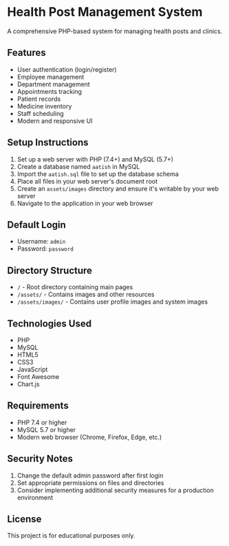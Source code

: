 
# Health Post Management System

A comprehensive PHP-based system for managing health posts and clinics.

## Features

- User authentication (login/register)
- Employee management
- Department management
- Appointments tracking
- Patient records
- Medicine inventory
- Staff scheduling
- Modern and responsive UI

## Setup Instructions

1. Set up a web server with PHP (7.4+) and MySQL (5.7+)
2. Create a database named `aatish` in MySQL
3. Import the `aatish.sql` file to set up the database schema
4. Place all files in your web server's document root
5. Create an `assets/images` directory and ensure it's writable by your web server
6. Navigate to the application in your web browser

## Default Login

- Username: `admin`
- Password: `password`

## Directory Structure

- `/` - Root directory containing main pages
- `/assets/` - Contains images and other resources
- `/assets/images/` - Contains user profile images and system images

## Technologies Used

- PHP
- MySQL
- HTML5
- CSS3
- JavaScript
- Font Awesome
- Chart.js

## Requirements

- PHP 7.4 or higher
- MySQL 5.7 or higher
- Modern web browser (Chrome, Firefox, Edge, etc.)

## Security Notes

1. Change the default admin password after first login
2. Set appropriate permissions on files and directories
3. Consider implementing additional security measures for a production environment

## License

This project is for educational purposes only.
